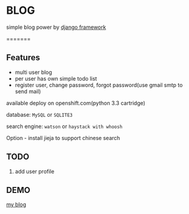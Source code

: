 # BLOG

simple blog power by [django framework](https://www.djangoproject.com/)

=======

## Features

- multi user blog
- per user has own simple todo list
- register user, change password, forgot password(use gmail smtp to send mail)

available deploy on openshift.com(python 3.3 cartridge)

database:
    `MySQL` or `SQLITE3`

search engine:
    `watson` or `haystack with whoosh`

Option
    - install jieja to support chinese search


## TODO

1. add user profile


## DEMO

[my blog](https://blog.kmol.tk/blog/entry/)

